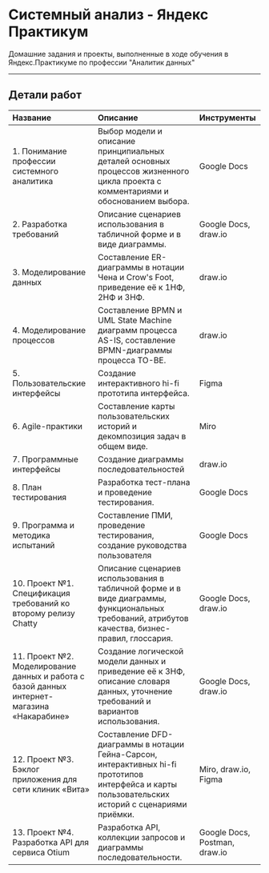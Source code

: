 # Системный анализ - Яндекс Практикум

Домашние задания и проекты, выполненные в ходе обучения в Яндекс.Практикуме по профессии "Аналитик данных"

-----

## Детали работ

|Название|Описание|Инструменты|
|:-------------|:-------------|:--------------|
|1. Понимание профессии системного аналитика|Выбор модели и описание принципиальных деталей основных процессов жизненного цикла проекта с комментариями и обоснованием выбора.|Google Docs|
|2. Разработка требований|Описание сценариев использования в табличной форме и в виде диаграммы.|Google Docs, draw.io|
|3. Моделирование данных|Составление ER-диаграммы в нотации Чена и Crow's Foot, приведение её к 1НФ, 2НФ и 3НФ.|draw.io|
|4. Моделирование процессов|Составление BPMN и UML State Machine диаграмм процесса AS-IS, составление BPMN-диаграммы процесса TO-BE.|draw.io|
|5. Пользовательские интерфейсы|Создание интерактивного hi-fi прототипа интерфейса.|Figma|
|6. Agile-практики|Составление карты пользовательских историй и декомпозиция задач в общем виде.|Miro|
|7. Программные интерфейсы|Создание диаграммы последовательностей|draw.io|
|8. План тестирования|Разработка тест-плана и проведение тестирования.|Google Docs|
|9. Программа и методика испытаний|Составление ПМИ, проведение тестирования, создание руководства пользователя|Google Docs|
|10. Проект №1. Спецификация требований ко второму релизу Chatty|Описание сценариев использования в табличной форме и в виде диаграммы, функциональных требований, атрибутов качества, бизнес-правил, глоссария.|Google Docs, draw.io|
|11. Проект №2. Моделирование данных и работа с базой данных интернет-магазина «Накарабине»|Создание логической модели данных и приведение её к 3НФ, описание словаря данных, уточнение требований и вариантов использования.|Google Docs, draw.io|
|12. Проект №3. Бэклог приложения для сети клиник «Вита»|Составление DFD-диаграммы в нотации Гейна-Сарсон, интерактивных hi-fi прототипов интерфейса и карты пользовательских историй с сценариями приёмки.|Miro, draw.io, Figma|
|13. Проект №4. Разработка API для сервиса Otium|Разработка API, коллекции запросов и диаграммы последовательности.|Google Docs, Postman, draw.io|